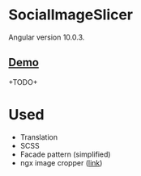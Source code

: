 # SocialImageSlicer

Angular version 10.0.3.

## <a href="http://e-speisekarte.de/"> Demo </a>


+TODO+


# Used

- Translation 
- SCSS
- Facade pattern (simplified)
- ngx image cropper (<a href="https://github.com/Mawi137/ngx-image-cropper">link</a>)